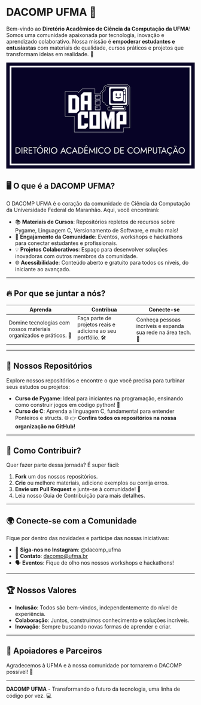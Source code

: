 # DACOMP UFMA 🚀

Bem-vindo ao **Diretório Acadêmico de Ciência da Computação da UFMA**! Somos uma comunidade apaixonada por tecnologia, inovação e aprendizado colaborativo. Nossa missão é **empoderar estudantes e entusiastas** com materiais de qualidade, cursos práticos e projetos que transformam ideias em realidade. 🌟

![Logo DACOMP UFMA](LogoDacomp.jpeg)

## 🖥️ O que é a DACOMP UFMA?

O DACOMP UFMA é o coração da comunidade de Ciência da Computação da Universidade Federal do Maranhão. Aqui, você encontrará:

- 📚 **Materiais de Cursos**: Repositórios repletos de recursos sobre Pygame, Linguagem C, Versionamento de Software, e muito mais!
- 🤝 **Engajamento da Comunidade**: Eventos, workshops e hackathons para conectar estudantes e profissionais.
- 💡 **Projetos Colaborativos**: Espaço para desenvolver soluções inovadoras com outros membros da comunidade.
- 🌐 **Acessibilidade**: Conteúdo aberto e gratuito para todos os níveis, do iniciante ao avançado.

---

## 🔥 Por que se juntar a nós?

| **Aprenda** | **Contribua** | **Conecte-se** |
| --- | --- | --- |
| Domine tecnologias com nossos materiais organizados e práticos. 📖 | Faça parte de projetos reais e adicione ao seu portfólio. 🛠️ | Conheça pessoas incríveis e expanda sua rede na área tech. 🤗 |

---

## 📂 Nossos Repositórios

Explore nossos repositórios e encontre o que você precisa para turbinar seus estudos ou projetos:

- **Curso de Pygame**: Ideal para iniciantes na programação, ensinando como construir jogos em código python! 🐍
- **Curso de C**: Aprenda a linguagem C, fundamental para entender Ponteiros e structs. 🌐
👉 **Confira todos os repositórios na nossa organização no GitHub!**

---

## 🤖 Como Contribuir?

Quer fazer parte dessa jornada? É super fácil:

1. **Fork** um dos nossos repositórios.
2. **Crie** ou melhore materiais, adicione exemplos ou corrija erros.
3. **Envie um Pull Request** e junte-se à comunidade! 🚀
4. Leia nosso Guia de Contribuição para mais detalhes.

---

## 🌍 Conecte-se com a Comunidade

Fique por dentro das novidades e participe das nossas iniciativas:

- 📣 **Siga-nos no Instagram**: @dacomp_ufma
- 📧 **Contato**: dacomp@ufma.br
- 🗣️ **Eventos**: Fique de olho nos nossos workshops e hackathons!

---

## 🏆 Nossos Valores

- **Inclusão**: Todos são bem-vindos, independentemente do nível de experiência.
- **Colaboração**: Juntos, construímos conhecimento e soluções incríveis.
- **Inovação**: Sempre buscando novas formas de aprender e criar.

---

## 🌟 Apoiadores e Parceiros

Agradecemos à UFMA e à nossa comunidade por tornarem o DACOMP possível! 🙌

---

**DACOMP UFMA** - Transformando o futuro da tecnologia, uma linha de código por vez. 💻
